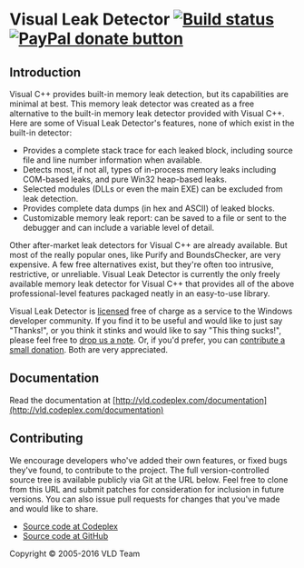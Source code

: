 # Visual Leak Detector [![Build status](https://ci.appveyor.com/api/projects/status/0kvft8un16e80toj/branch/master?svg=true)](https://ci.appveyor.com/project/KindDragon/vld/branch/master) <a href="https://www.paypal.com/cgi-bin/webscr?cmd=_donations&amp;business=N3QTYHP9LH6UY&amp;lc=GB&amp;item_name=Visual%20Leak%20Detector&amp;currency_code=USD&amp;bn=PP%2dDonationsBF%3abtn_donate_SM%2egif%3aNonHosted" target="_blank"><img src="https://img.shields.io/badge/paypal-donate-yellow.svg" alt="PayPal donate button" /></a>

## Introduction

Visual C++ provides built-in memory leak detection, but its capabilities are minimal at best. This memory leak detector was created as a free alternative to the built-in memory leak detector provided with Visual C++. Here are some of Visual Leak Detector's features, none of which exist in the built-in detector:

*   Provides a complete stack trace for each leaked block, including source file and line number information when available.
*   Detects most, if not all, types of in-process memory leaks including COM-based leaks, and pure Win32 heap-based leaks.
*   Selected modules (DLLs or even the main EXE) can be excluded from leak detection.
*   Provides complete data dumps (in hex and ASCII) of leaked blocks.
*   Customizable memory leak report: can be saved to a file or sent to the debugger and can include a variable level of detail.

Other after-market leak detectors for Visual C++ are already available. But most of the really popular ones, like Purify and BoundsChecker, are very expensive. A few free alternatives exist, but they're often too intrusive, restrictive, or unreliable. Visual Leak Detector is currently the only freely available memory leak detector for Visual C++ that provides all of the above professional-level features packaged neatly in an easy-to-use library.

Visual Leak Detector is [licensed][3] free of charge as a service to the Windows developer community. If you find it to be useful and would like to just say "Thanks!", or you think it stinks and would like to say "This thing sucks!", please feel free to [drop us a note][1]. Or, if you'd prefer, you can [contribute a small donation][2]. Both are very appreciated.

## Documentation

Read the documentation at [http://vld.codeplex.com/documentation](http://vld.codeplex.com/documentation)

## Contributing

We encourage developers who've added their own features, or fixed bugs they've found, to contribute to the project. The full version-controlled source tree is available publicly via Git at the URL below. Feel free to clone from this URL and submit patches for consideration for inclusion in future versions. You can also issue pull requests for changes that you've made and would like to share.

* [Source code at Codeplex](http://vld.codeplex.com/SourceControl/BrowseLatest)
* [Source code at GitHub](https://github.com/KindDragon/vld)

Copyright © 2005-2016 VLD Team

 [1]: http://vld.codeplex.com/discussions
 [2]: https://www.paypal.com/cgi-bin/webscr?cmd=_donations&business=N3QTYHP9LH6UY&lc=GB&item_name=Visual%20Leak%20Detector&currency_code=USD&bn=PP%2dDonationsBF%3abtn_donate_SM%2egif%3aNonHosted
 [3]: http://vld.codeplex.com/license
